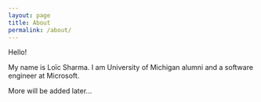 ```yaml
---
layout: page
title: About
permalink: /about/
---
```


Hello!

My name is Loïc Sharma. I am University of Michigan alumni and a software engineer at Microsoft.

More will be added later... 